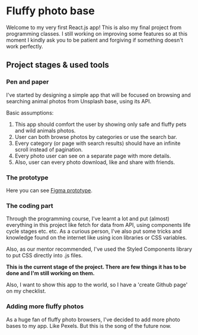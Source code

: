 # Fluffy photo base

Welcome to my very first React.js app! This is also my final project from programming classes. I still working on improving some features so at this moment I kindly ask you to be patient and forgiving if something doesn't work perfectly.

## Project stages & used tools

### Pen and paper
I've started by designing a simple app that will be focused on browsing and searching animal photos from Unsplash base, using its API.

Basic assumptions:
1. This app should comfort the user by showing only safe and fluffy pets and wild animals photos.
2. User can both browse photos by categories or use the search bar.
3. Every category (or page with search results) should have an infinite scroll instead of pagination.
4. Every photo user can see on a separate page with more details.
5. Also, user can every photo download, like and share with friends.

### The prototype

Here you can see [Figma prototype](https://www.figma.com/proto/eK471bP5wO8F8Tgn1xlqsA/js-app-gallery-of-fluffiness?node-id=10%3A13&viewport=-1331%2C761%2C1.1868277788162231&frame-preset-name=MacBook&scaling=scale-down-width&page-id=0%3A1).

### The coding part

Through the programming course, I've learnt a lot and put (almost) everything in this project like fetch for data from API, using components life cycle stages etc. etc. As a curious person, I've also put some tricks and knowledge found on the internet like using icon libraries or CSS variables.

Also, as our mentor recommended, I've used the Styled Components library to put CSS directly into .js files.

**This is the current stage of the project. There are few things it has to be done and I'm still working on them.**

Also, I want to show this app to the world, so I have a 'create Github page' on my checklist.

### Adding more fluffy photos

As a huge fan of fluffy photo browsers, I've decided to add more photo bases to my app. Like Pexels. But this is the song of the future now.


